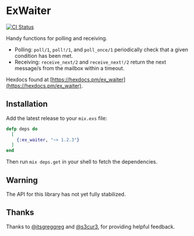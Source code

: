 # ExWaiter

[![CI Status](https://github.com/baldwindavid/ex_waiter/actions/workflows/ci.yml/badge.svg)](https://github.com/baldwindavid/ex_waiter/actions/workflows/ci.yml)

Handy functions for polling and receiving.

- Polling: `poll/1`, `poll!/1`, and `poll_once/1` periodically check that a given condition has been met.
- Receiving: `receive_next/2` and `receive_next!/2` return the next message/s from the mailbox within a timeout.

Hexdocs found at
[https://hexdocs.pm/ex_waiter](https://hexdocs.pm/ex_waiter).

## Installation

Add the latest release to your `mix.exs` file:

```elixir
defp deps do
  [
    {:ex_waiter, "~> 1.2.3"}
  ]
end
```

Then run `mix deps.get` in your shell to fetch the dependencies.

## Warning

The API for this library has not yet fully stabilized.

## Thanks

Thanks to [@itsgreggreg](https://github.com/itsgreggreg) and [@s3cur3](https://github.com/s3cur3), for providing helpful feedback. 
